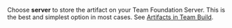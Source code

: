 Choose **server** to store the artifact on your Team Foundation Server. This is the best and simplest option in most cases. See [Artifacts in Team Build](../../../concepts/definitions/build-release/artifacts.md).
